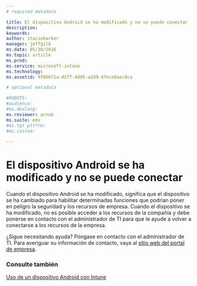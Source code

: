 ```yaml
---
# required metadata

title: El dispositivo Android se ha modificado y no se puede conectar | Microsoft Intune
description:
keywords:
author: staciebarker
manager: jeffgilb
ms.date: 05/30/2016
ms.topic: article
ms.prod:
ms.service: microsoft-intune
ms.technology:
ms.assetid: 9786b71a-d2ff-4d95-a2d9-47ece0aec8ca

# optional metadata

#ROBOTS:
#audience:
#ms.devlang:
ms.reviewer: arnab
ms.suite: ems
#ms.tgt_pltfrm:
#ms.custom:

---
```



# El dispositivo Android se ha modificado y no se puede conectar

Cuando el dispositivo Android se ha modificado, significa que el dispositivo se ha cambiado para habilitar determinadas funciones que podrían poner en peligro la seguridad y los recursos de empresa. Cuando el dispositivo se ha modificado, no es posible acceder a los recursos de la compañía y debe ponerse en contacto con el administrador de TI para que le ayude a volver a conectarse a los recursos de la empresa.

¿Sigue necesitando ayuda? Póngase en contacto con el administrador de TI. Para averiguar su información de contacto, vaya al [sitio web del portal de empresa](http://portal.manage.microsoft.com).

### Consulte también
[Uso de un dispositivo Android con Intune](using-your-android-device-with-intune.md)

<!--HONumber=Jun16_HO2-->


